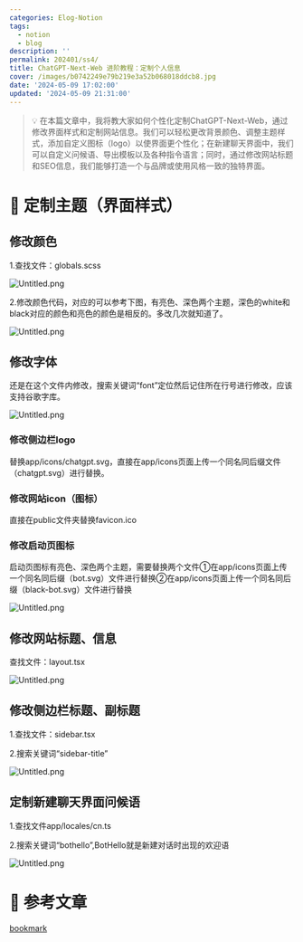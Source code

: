 ```yaml
---
categories: Elog-Notion
tags:
  - notion
  - blog
description: ''
permalink: 202401/ss4/
title: ChatGPT-Next-Web 进阶教程：定制个人信息
cover: /images/b0742249e79b219e3a52b068018ddcb8.jpg
date: '2024-05-09 17:02:00'
updated: '2024-05-09 21:31:00'
---
```


> 💡 在本篇文章中，我将教大家如何个性化定制ChatGPT-Next-Web，通过修改界面样式和定制网站信息。我们可以轻松更改背景颜色、调整主题样式，添加自定义图标（logo）以使界面更个性化；在新建聊天界面中，我们可以自定义问候语、导出模板以及各种指令语言；同时，通过修改网站标题和SEO信息，我们能够打造一个与品牌或使用风格一致的独特界面。


# 📝 **定制主题（界面样式）**


## **修改颜色**


1.查找文件：globals.scss


![Untitled.png](/images/6233ef884111966eecf8265d1277ef95.png)


2.修改颜色代码，对应的可以参考下图，有亮色、深色两个主题，深色的white和black对应的颜色和亮色的颜色是相反的。多改几次就知道了。


![Untitled.png](/images/db7a8556dd15262058eaa09dee7cd372.png)


## **修改字体**


还是在这个文件内修改，搜索关键词“font”定位然后记住所在行号进行修改，应该支持谷歌字库。


![Untitled.png](/images/f9e1d214e9050c37e370dca7d24d3fb7.png)


### **修改侧边栏logo**


替换app/icons/chatgpt.svg，直接在app/icons页面上传一个同名同后缀文件（chatgpt.svg）进行替换。


### **修改网站icon（图标）**


直接在public文件夹替换favicon.ico


### 修改启动页图标


启动页图标有亮色、深色两个主题，需要替换两个文件①在app/icons页面上传一个同名同后缀（bot.svg）文件进行替换②在app/icons页面上传一个同名同后缀（black-bot.svg）文件进行替换


![Untitled.png](/images/0a093469dd3702e767153891271f58cf.png)


## 修改网站标题、信息


查找文件：layout.tsx


![Untitled.png](/images/9be7b735c9eaed51be0f289bc7153625.png)


## **修改侧边栏标题、副标题**


1.查找文件：sidebar.tsx


2.搜索关键词“sidebar-title”


![Untitled.png](/images/c7aecd88059a0c98304331a774758dee.png)


## **定制新建聊天界面问候语**


1.查找文件app/locales/cn.ts


2.搜索关键词“bothello”,BotHello就是新建对话时出现的欢迎语


![Untitled.png](/images/2141550cdcc4ec8567a2b7404a2b6367.png)


# 📎 参考文章


[bookmark](https://xyblog.xianyuw.cn/archives/chatgpt-next-web-jin-jie-jiao-cheng-ding-zhi-ge-ren-xin-xi)

